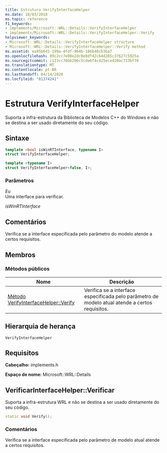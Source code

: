 ```yaml
---
title: Estrutura VerifyInterfaceHelper
ms.date: 10/03/2018
ms.topic: reference
f1_keywords:
- implements/Microsoft::WRL::Details::VerifyInterfaceHelper
- implements/Microsoft::WRL::Details::VerifyInterfaceHelper::Verify
helpviewer_keywords:
- Microsoft::WRL::Details::VerifyInterfaceHelper structure
- Microsoft::WRL::Details::VerifyInterfaceHelper::Verify method
ms.assetid: ea95b641-199a-4fdf-964b-186b40cb3ba7
ms.openlocfilehash: 09c2cc7e08e2dc0e8df42c64d285c37627c5925a
ms.sourcegitcommit: c123cc76bb2b6c5cde6f4c425ece420ac733bf70
ms.translationtype: MT
ms.contentlocale: pt-BR
ms.lasthandoff: 04/14/2020
ms.locfileid: "81374241"
---
```

# <a name="verifyinterfacehelper-structure"></a>Estrutura VerifyInterfaceHelper

Suporta a infra-estrutura da Biblioteca de Modelos C++ do Windows e não se destina a ser usado diretamente do seu código.

## <a name="syntax"></a>Sintaxe

```cpp
template <bool isWinRTInterface, typename I>
struct VerifyInterfaceHelper;

template <typename I>
struct VerifyInterfaceHelper<false, I>;
```

### <a name="parameters"></a>Parâmetros

*Eu*<br/>
Uma interface para verificar.

*isWinRTInterface*

## <a name="remarks"></a>Comentários

Verifica se a interface especificada pelo parâmetro do modelo atende a certos requisitos.

## <a name="members"></a>Membros

### <a name="public-methods"></a>Métodos públicos

Nome                                            | Descrição
----------------------------------------------- | ---------------------------------------------------------------------------------------------------
[Método VerifyInterfaceHelper::Verify](#verify) | Verifica se a interface especificada pelo parâmetro de modelo atual atende a certos requisitos.

## <a name="inheritance-hierarchy"></a>Hierarquia de herança

`VerifyInterfaceHelper`

## <a name="requirements"></a>Requisitos

**Cabeçalho:** implements.h

**Espaço de nome:** Microsoft::WRL::Details

## <a name="verifyinterfacehelperverify"></a><a name="verify"></a>VerificarInterfaceHelper::Verificar

Suporta a infra-estrutura WRL e não se destina a ser usado diretamente do seu código.

```cpp
static void Verify();
```

### <a name="remarks"></a>Comentários

Verifica se a interface especificada pelo parâmetro de modelo atual atende a certos requisitos.
